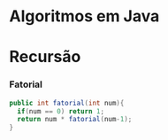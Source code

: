 # Algoritmos em Java

# Recursão

### Fatorial
~~~Java
public int fatorial(int num){
  if(num == 0) return 1;
  return num * fatorial(num-1);
}
~~~
